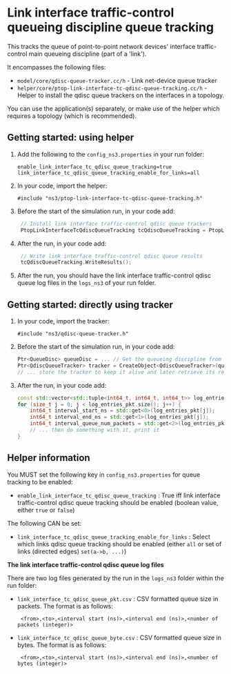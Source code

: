# Link interface traffic-control queueing discipline queue tracking

This tracks the queue of point-to-point network devices' interface traffic-control
main queueing discipline (part of a 'link').

It encompasses the following files:

* `model/core/qdisc-queue-tracker.cc/h` - 
  Link net-device queue tracker
* `helper/core/ptop-link-interface-tc-qdisc-queue-tracking.cc/h` - 
  Helper to install the qdisc queue trackers on the interfaces in a topology.

You can use the application(s) separately, or make use of the helper 
which requires a topology (which is recommended).


## Getting started: using helper

1. Add the following to the `config_ns3.properties` in your run folder:

   ```
   enable_link_interface_tc_qdisc_queue_tracking=true
   link_interface_tc_qdisc_queue_tracking_enable_for_links=all
   ```

2. In your code, import the helper:

   ```
   #include "ns3/ptop-link-interface-tc-qdisc-queue-tracking.h"
   ```
   
3. Before the start of the simulation run, in your code add:

   ```c++
    // Install link interface traffic-control qdisc queue trackers
    PtopLinkInterfaceTcQdiscQueueTracking tcQdiscQueueTracking = PtopLinkInterfaceTcQdiscQueueTracking(basicSimulation, topology);
   ```

4. After the run, in your code add:

   ```c++
    // Write link interface traffic-control qdisc queue results
    tcQdiscQueueTracking.WriteResults();
   ```
   
5. After the run, you should have the link interface traffic-control qdisc queue 
   log files in the `logs_ns3` of your run folder.


## Getting started: directly using tracker

1. In your code, import the tracker:

   ```
   #include "ns3/qdisc-queue-tracker.h"
   ```
   
2. Before the start of the simulation run, in your code add:

   ```c++
   Ptr<QueueDisc> queueDisc = ... // Get the queueing discipline from somewhere
   Ptr<QdiscQueueTracker> tracker = CreateObject<QdiscQueueTracker>(queueDisc);
   // ... store the tracker to keep it alive and later retrieve its results
   ```

3. After the run, in your code add:

   ```c++
   const std::vector<std::tuple<int64_t, int64_t, int64_t>> log_entries_pkt = tracker->GetIntervalsNumPackets();
   for (size_t j = 0; j < log_entries_pkt.size(); j++) {
       int64_t interval_start_ns = std::get<0>(log_entries_pkt[j]);
       int64_t interval_end_ns = std::get<1>(log_entries_pkt[j]);
       int64_t interval_queue_num_packets = std::get<2>(log_entries_pkt[j]);
       // ... then do something with it, print it
   }
   ```


## Helper information

You MUST set the following key in `config_ns3.properties` for queue tracking to be enabled:

* `enable_link_interface_tc_qdisc_queue_tracking` : 
  True iff link interface traffic-control qdisc queue tracking should be enabled
  (boolean value, either `true` or `false`)

The following CAN be set:

* `link_interface_tc_qdisc_queue_tracking_enable_for_links` : 
  Select which links qdisc queue tracking should be enabled
  (either `all` or set of links (directed edges) `set(a->b, ...)`)


**The link interface traffic-control qdisc queue log files**

There are two log files generated by the run in the `logs_ns3` folder within the run folder:

* `link_interface_tc_qdisc_queue_pkt.csv` : CSV formatted queue size in packets. The format is as follows:

  ```
   <from>,<to>,<interval start (ns)>,<interval end (ns)>,<number of packets (integer)>
  ```

* `link_interface_tc_qdisc_queue_byte.csv` : CSV formatted queue size in bytes. The format is as follows:

  ```
   <from>,<to>,<interval start (ns)>,<interval end (ns)>,<number of bytes (integer)>
  ```
